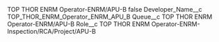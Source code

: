<?xml version="1.0" encoding="UTF-8"?>
<CustomMetadata xmlns="http://soap.sforce.com/2006/04/metadata" xmlns:xsi="http://www.w3.org/2001/XMLSchema-instance" xmlns:xsd="http://www.w3.org/2001/XMLSchema">
    <label>TOP THOR ENRM Operator-ENRM/APU-B</label>
    <protected>false</protected>
    <values>
        <field>Developer_Name__c</field>
        <value xsi:type="xsd:string">TOP_THOR_ENRM_Operator_ENRM_APU_B</value>
    </values>
    <values>
        <field>Queue__c</field>
        <value xsi:type="xsd:string">TOP THOR ENRM Operator-ENRM/APU-B</value>
    </values>
    <values>
        <field>Role__c</field>
        <value xsi:type="xsd:string">TOP THOR ENRM Operator-ENRM-Inspection/RCA/Project/APU-B</value>
    </values>
</CustomMetadata>
